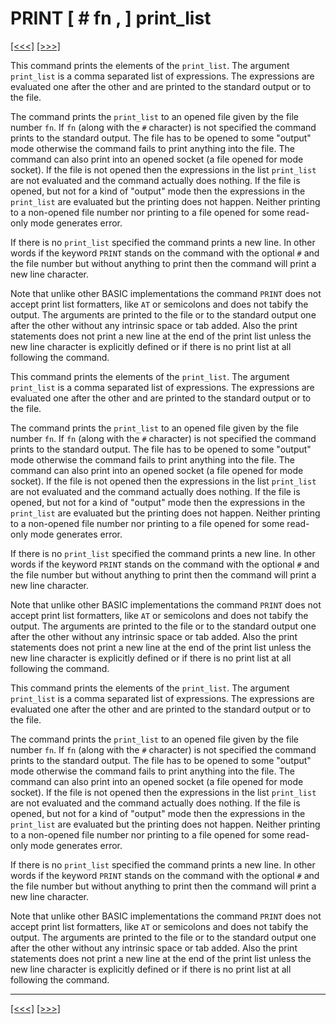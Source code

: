 # PRINT \[ \# fn , \] print\_list

[\[\<\<\<\]](ug_25.160.md) [\[\>\>\>\]](ug_25.162.md)

This command prints the elements of the `print_list`. The argument
`print_list` is a comma separated list of expressions. The expressions
are evaluated one after the other and are printed to the standard output
or to the file.

The command prints the `print_list` to an opened file given by the file
number `fn`. If `fn` (along with the `#` character) is not specified the
command prints to the standard output. The file has to be opened to some
"output" mode otherwise the command fails to print anything into the
file. The command can also print into an opened socket (a file opened
for mode socket). If the file is not opened then the expressions in the
list `print_list` are not evaluated and the command actually does
nothing. If the file is opened, but not for a kind of "output" mode then
the expressions in the `print_list` are evaluated but the printing does
not happen. Neither printing to a non-opened file number nor printing to
a file opened for some read-only mode generates error.

If there is no `print_list` specified the command prints a new line. In
other words if the keyword `PRINT` stands on the command with the
optional `#` and the file number but without anything to print then the
command will print a new line character.

Note that unlike other BASIC implementations the command `PRINT` does
not accept print list formatters, like `AT` or semicolons and does not
tabify the output. The arguments are printed to the file or to the
standard output one after the other without any intrinsic space or tab
added. Also the print statements does not print a new line at the end of
the print list unless the new line character is explicitly defined or if
there is no print list at all following the command.

This command prints the elements of the `print_list`. The argument
`print_list` is a comma separated list of expressions. The expressions
are evaluated one after the other and are printed to the standard output
or to the file.

The command prints the `print_list` to an opened file given by the file
number `fn`. If `fn` (along with the `#` character) is not specified the
command prints to the standard output. The file has to be opened to some
"output" mode otherwise the command fails to print anything into the
file. The command can also print into an opened socket (a file opened
for mode socket). If the file is not opened then the expressions in the
list `print_list` are not evaluated and the command actually does
nothing. If the file is opened, but not for a kind of "output" mode then
the expressions in the `print_list` are evaluated but the printing does
not happen. Neither printing to a non-opened file number nor printing to
a file opened for some read-only mode generates error.

If there is no `print_list` specified the command prints a new line. In
other words if the keyword `PRINT` stands on the command with the
optional `#` and the file number but without anything to print then the
command will print a new line character.

Note that unlike other BASIC implementations the command `PRINT` does
not accept print list formatters, like `AT` or semicolons and does not
tabify the output. The arguments are printed to the file or to the
standard output one after the other without any intrinsic space or tab
added. Also the print statements does not print a new line at the end of
the print list unless the new line character is explicitly defined or if
there is no print list at all following the command.

This command prints the elements of the `print_list`. The argument
`print_list` is a comma separated list of expressions. The expressions
are evaluated one after the other and are printed to the standard output
or to the file.

The command prints the `print_list` to an opened file given by the file
number `fn`. If `fn` (along with the `#` character) is not specified the
command prints to the standard output. The file has to be opened to some
"output" mode otherwise the command fails to print anything into the
file. The command can also print into an opened socket (a file opened
for mode socket). If the file is not opened then the expressions in the
list `print_list` are not evaluated and the command actually does
nothing. If the file is opened, but not for a kind of "output" mode then
the expressions in the `print_list` are evaluated but the printing does
not happen. Neither printing to a non-opened file number nor printing to
a file opened for some read-only mode generates error.

If there is no `print_list` specified the command prints a new line. In
other words if the keyword `PRINT` stands on the command with the
optional `#` and the file number but without anything to print then the
command will print a new line character.

Note that unlike other BASIC implementations the command `PRINT` does
not accept print list formatters, like `AT` or semicolons and does not
tabify the output. The arguments are printed to the file or to the
standard output one after the other without any intrinsic space or tab
added. Also the print statements does not print a new line at the end of
the print list unless the new line character is explicitly defined or if
there is no print list at all following the command.

-----

[\[\<\<\<\]](ug_25.160.md) [\[\>\>\>\]](ug_25.162.md)
